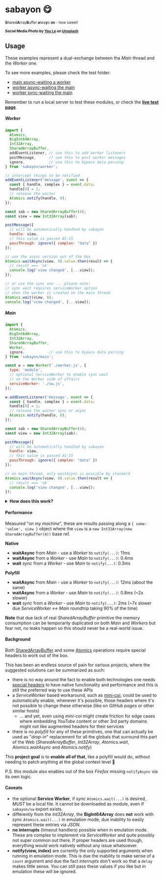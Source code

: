# sabayon 😋

<sup>**S**hared**A**rray**B**uffer **a**lwa**y**s **on** - how sweet!</sup>

<sup>**Social Media Photo by [You Le](https://unsplash.com/@le_y0u) on [Unsplash](https://unsplash.com/)**</sup>


## Usage

These examples represent a dual-exchange between tha *Main* thread and the *Worker* one.

To see more examples, please check the test folder:

  * [main async-waiting a worker](./test/wait-async/)
  * [worker async-waiting the main](./test/async-wait/)
  * [worker sync-waiting the main](./test/wait/)

Remember to run a local server to test these modules, or check the **[live test page](https://webreflection.github.io/sabayon/test/)**.

##### Worker

```js
import {
  Atomics,
  BigInt64Array,
  Int32Array,
  SharedArrayBuffer,
  addEventListener, // use this to add worker listeners
  postMessage,      // use this to post worker messages
  ignore,           // use this to bypass data parsing
} from 'sabayon/worker';

// intercept things to be notified
addEventListener('message', event => {
  const { handle, complex } = event.data;
  handle[0] = 1;
  // release the waiter
  Atomics.notify(handle, 0);
});

const sab = new SharedArrayBuffer(4);
const view = new Int32Array(sab);

postMessage({
  // will be automatically handled by sabayon
  handle: view,
  // this value is passed AS-IS
  passThrough: ignore({ complex: "data" })
});

// use the async version out of the box
Atomics.waitAsync(view, 0).value.then(result => {
  // result === 'ok'
  console.log('view changed', [...view]);
});

// or use the sync one ... please note:
// sync wait requires serviceWorker option
// when the worker is created on the main thread
Atomics.wait(view, 0);
console.log('view changed', [...view]);
```

##### Main

```js
import {
  Atomics,
  BigInt64Array,
  Int32Array,
  SharedArrayBuffer,
  Worker,
  ignore,           // use this to bypass data parsing
} from 'sabayon/main';

const w = new Worker('./worker.js', {
  type: 'module',
  // optional ServiceWorker to enable sync wait
  // on the Worker side of affairs
  serviceWorker: './sw.js',
});

w.addEventListener('message', event => {
  const { handle, complex } = event.data;
  handle[0] = 1;
  // release the waiter sync or async
  Atomics.notify(handle, 0);
});

const sab = new SharedArrayBuffer(4);
const view = new Int32Array(sab);

postMessage({
  // will be automatically handled by sabayon
  handle: view,
  // this value is passed AS-IS
  passThrough: ignore({ complex: "data" })
});

// on main thread, only waitAsync is possible by standard
Atomics.waitAsync(view, 0).value.then(result => {
  // result === 'ok'
  console.log('view changed', [...view]);
});
```

<details>
  <summary><strong>How does this work?</strong></summary>
  <div markdown=1>

Using a minimal runtime feature detection, such as:

```js
try {
  new SharedArrayBuffer(4);
}
catch (polyfillRequired) {
  // the polyfill
}
```

It is possible to detect when the current page is capable of using native features and simply export these without affecting at all performance or standard behavior.

When such constructor does not exist or it fails at allocating anything more than `0` bytes though, a workaround is orchestrated in both the *main* thread and each *worker* created through such *main*, and here is how.

If we remove the *Shared* prefix, it's all about *ArrayBuffer*, and that's indeed how *SAB* class is created:

```js
SharedArrayBuffer = class extends ArrayBuffer {}
```

Once that's done, the only wrappers able to deal with that kind of buffer are *Int32Array* and *BigInt64Array*.

```js
const extend = (Class, SharedArrayBuffer) => class extends Class {
  constructor(value, ...rest) {
    super(value, ...rest);
    if (value instanceof SharedArrayBuffer) {
      // logic to track / recognize these wrappers
      // when postMessage are used to send data
      // and "message" listeners intercept such data
    }
  }
};

BigInt64Array = extend(BigInt64Array, SharedArrayBuffer);
Int32Array = extend(Int32Array, SharedArrayBuffer);
```

There is a little known, yet wonderful, API that is [structuredClone](https://developer.mozilla.org/en-US/docs/Web/API/structuredClone). Its functionality is used in various APIs such as *IndexedDB* and *postMessage*.

What makes it special and useful for these scenarios is its ability to deal with recursion, which in turns means it's able to send the same reference over the wire only once, still preserving the identity at the receiver side of affairs:

```js
const complexData = { huge: "payload" };

// Worker
// this will send complexData same reference at
// both index 0 and index 1 .data
postMessage([complexData, { data: complexData }]);

// Main
worker.addEventListener('message', event => {
  const [complexData, obj] = event.data;
  // true - no assertion failed
  console.assert(complexData === obj.data);
});
```

Connecting the dots, so far we have a way to recognize and track *views* that are meant to be posted and received around plus a way to intercept such *views* on the other side, using a basic *CHANNEL* based protocol, nothing really too different from the way *MQTT* works.

```js
// main page - ensure a unique channel per page/tab
const CHANNEL = crypto.randomUUID();

// when post message is used and there are views to send
postMessage([CHANNEL, action, views, data])

// views will be a Set of views that is also contained in data
```

On the other side, when these kind of `message` are received, all *views* are temporarily stored so that any *Atomics* operation that would like to `wait`, `waitAsync` or `notify` these *views*, the logic knows these have a unique identifier themselves (that is just a forever increasing `i++`) so that such *view* knows that it should be updated on the other side and *release the lock* after some cleanup.

While this orchestration seems reasonable enough, *Atomics.wait* is a blocking operation that must pause the *worker* until that *view* has been notified at some index on the other side (the *main* thread).

To provide this pause/blocking mechanism we need:

  * a way to tell the *main* that we're going to block the *worker* until such *view* has been notified, and here `postMessage` would just trigger without problems
  * a way to block the current *worker* until such *view* has been notified ... but we need something not blocked behind the scene to make this happen!

Abusing *XMLHttpRequest* in *sync* mode it is then, so we can *POST* a message with enough details that will produce a pending *Response* until such details are forwarded to any page or tab that is registered and that recognize the unique *CHANNEL*, to then wait for that page to tell us back the *view* has been notified, by sending the *view* content that is then returned as *JSON* response, so that the *worker* can access the `xhr.responseText`, *parse* that array, update the *view* that was waiting to be notified, and finally get out of the `Atomics.wait(view, index)` operation in a 100% *synchronous* fashion that moved asynchronously that Service Worker and one *main* thread in the meanwhile.

**As summary**

  * there is a unique (per page/tab) communication *CHANNEL* that is both sent and intercepted on `message` events, able to orchestrate via *actions* all needed operations on any side of affair
  * there is a mechanism to automatically crawl and track *views* that contain the semi-fake *SharedArrayBuffer* but one can also opt-out via an `ignore` utility
  * there is an asynchronous communication for `Atomics.waitAsync` that just works by updating and awaiting back and forward those *views*
  * there is an optional *Service Worker* where data is posted that can orchestrate blocking-like operations on the *worker* side, when `Atomics.wait` is used instead of *waitAsync*

... and that's pretty much it.

  </div>
</details>

#### Performance

Measured "*on my machine*", these are results passing along a `{ some: 'value', view }` object where the `view` is a `new Int32Array(new SharedArrayBuffer(4))` base ref.

**Native**

  * **waitAsync** from *Main* - use a *Worker* to `notify(...)`: 11ms
  * **waitAsync** from a *Worker* - use *Main* to `notify(...)`: 0.4ms
  * **wait** *sync* from a *Worker* - use *Main* to `notify(...)`: 0.3ms

**Polyfill**

  * **waitAsync** from *Main* - use a *Worker* to `notify(...)`: 12ms (about the same)
  * **waitAsync** from a *Worker* - use *Main* to `notify(...)`: 0.8ms (~2x slower)
  * **wait** *sync* from a *Worker* - use *Main* to `notify(...)`: 2ms (~7x slower due *ServiceWorker ↔ Main* roundtrip taking 90% of the time)

**Note** that due lack of real *SharedArrayBuffer* primitive the memory consumption can be temporarily duplicated on both *Main* and *Workers* but fear not, no leaks happen so this should never be a real-world issue.


#### Background

Both [SharedArrayBuffer](https://developer.mozilla.org/en-US/docs/Web/JavaScript/Reference/Global_Objects/SharedArrayBuffer) and some [Atomics](https://developer.mozilla.org/en-US/docs/Web/JavaScript/Reference/Global_Objects/Atomics) operations require special headers to work out of the box.

This has been an endless source of pain for various projects, where the suggested solutions can be summarized as such:

  * there is no way around the fact to enable both technologies one needs [special headers](https://developer.mozilla.org/en-US/docs/Web/HTTP/Headers/Cross-Origin-Embedder-Policy) to have native functionality and performance and this is still the preferred way to use these APIs
  * a *ServiceWorker* based workaround, such as [mini-coi](https://github.com/WebReflection/mini-coi#readme), could be used to automatically enable, whenever it's possible, those headers where it's not possible to change these otherwise (like on *GitHub pages* or other similar hosts)
    * ... and yet, even using *mini-coi* might create friction for edge cases where embedding *YouTube* content or other 3rd party domains might not like augmented headers for their services
  * there is no *polyfill* for any of these primitives, one that can actually be used as "*drop-in*" replacement for all the globals that surround this part of the Web (*SharedArrayBuffer*, *Int32Array*, *Atomics.wait*, *Atomics.waitAsync* and *Atomics.notify*)

This **project goal** is to **enable all of that**, like a polyfill would do, without needing to patch anything at the global context level 🎉

P.S. this module also enables out of the box *Firefox* missing `notifyAsync` via its own logic.


#### Caveats

  * the optional **Service Worker**, if *sync* `Atomics.wait(...)` is desired, *MUST* be a local file. It cannot be downloaded as module, even if `sabayon/sw` export exists.
  * differently from the *Int32Array*, the **BigInt64Array** does **not** work with *sync* `Atomics.wait(...)` in emulation mode, due inability to easily represent these entries via *JSON*.
  * **no interrupts** (timeout handlers) possible when in emulation mode. These are complex to implement via *ServiceWorker* and quite possibly not super common out there. If proper headers are used though, everything would work natively without any issue whatsoever.
  * **notify(view, index)** are currently the only supported arguments when running in emulation mode. This is due the inability to make sense of a `count` argument and due the fact *interrupts* don't work so that a `delay` makes little sense. You can still pass these values if you like but in emulation these will be ignored.
